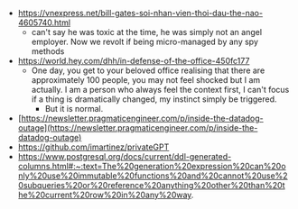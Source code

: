 - https://vnexpress.net/bill-gates-soi-nhan-vien-thoi-dau-the-nao-4605740.html
	- can't say he was toxic at the time, he was simply not an angel employer. Now we revolt if being micro-managed by any spy methods
- https://world.hey.com/dhh/in-defense-of-the-office-450fc177
	- One day, you get to your beloved office realising that there are approximately 100 people, you may not feel shocked but I am actually. I am a person who always feel the context first, I can't focus if a thing is dramatically changed, my instinct simply be triggered.
		- But it is normal.
- [https://newsletter.pragmaticengineer.com/p/inside-the-datadog-outage](https://newsletter.pragmaticengineer.com/p/inside-the-datadog-outage)
- https://github.com/imartinez/privateGPT
- https://www.postgresql.org/docs/current/ddl-generated-columns.html#:~:text=The%20generation%20expression%20can%20only%20use%20immutable%20functions%20and%20cannot%20use%20subqueries%20or%20reference%20anything%20other%20than%20the%20current%20row%20in%20any%20way.